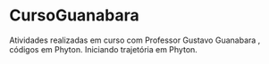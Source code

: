 # CursoGuanabara
Atividades realizadas em curso com Professor Gustavo Guanabara , códigos em Phyton. Iniciando trajetória em Phyton.
